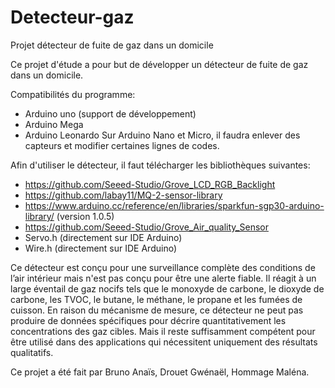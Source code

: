 # Detecteur-gaz
Projet détecteur de fuite de gaz dans un domicile

Ce projet d'étude a pour but de développer un détecteur de fuite de gaz dans un domicile.

Compatibilités du programme:
- Arduino uno (support de développement)
- Arduino Mega
- Arduino Leonardo
Sur Arduino Nano et Micro, il faudra enlever des capteurs et modifier certaines lignes de codes.

Afin d'utiliser le détecteur, il faut télécharger les bibliothèques suivantes:
- https://github.com/Seeed-Studio/Grove_LCD_RGB_Backlight
- https://github.com/labay11/MQ-2-sensor-library
- https://www.arduino.cc/reference/en/libraries/sparkfun-sgp30-arduino-library/ (version 1.0.5)
- https://github.com/Seeed-Studio/Grove_Air_quality_Sensor
- Servo.h (directement sur IDE Arduino)
- Wire.h (directement sur IDE Arduino)

Ce détecteur est conçu pour une surveillance complète des conditions de l’air intérieur mais n'est pas conçu pour être une alerte fiable.
Il réagit à un large éventail de gaz nocifs tels que le monoxyde de carbone, le dioxyde de carbone, les TVOC, le butane, le méthane, le propane et les fumées de cuisson.
En raison du mécanisme de mesure, ce détecteur ne peut pas produire de données spécifiques pour décrire quantitativement les concentrations des gaz cibles.
Mais il reste suffisamment compétent pour être utilisé dans des applications qui nécessitent uniquement des résultats qualitatifs.

Ce projet a été fait par Bruno Anaïs, Drouet Gwénaël, Hommage Maléna.
